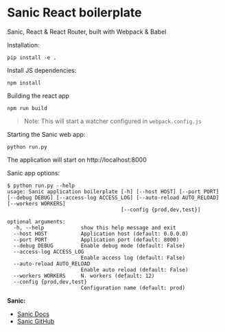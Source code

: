 # Sanic React boilerplate

Sanic, React & React Router, built with Webpack & Babel

Installation:

```shell
pip install -e .
```

Install JS dependencies:

```shell
npm install
```

Building the react app

```shell
npm run build
```

> Note: This will start a watcher configured in `webpack.config.js`

Starting the Sanic web app:

```shell
python run.py
```

The application will start on http://localhost:8000

Sanic app options:

```shell
$ python run.py --help
usage: Sanic application boilerplate [-h] [--host HOST] [--port PORT] [--debug DEBUG] [--access-log ACCESS_LOG] [--auto-reload AUTO_RELOAD] [--workers WORKERS]
                                     [--config {prod,dev,test}]

optional arguments:
  -h, --help            show this help message and exit
  --host HOST           Application host (default: 0.0.0.0)
  --port PORT           Application port (default: 8000)
  --debug DEBUG         Enable debug mode (default: False)
  --access-log ACCESS_LOG
                        Enable access log (default: False)
  --auto-reload AUTO_RELOAD
                        Enable auto reload (default: False)
  --workers WORKERS     N. workers (default: 12)
  --config {prod,dev,test}
                        Configuration name (default: prod)
```

__Sanic:__
- [Sanic Docs](https://sanicframework.org/)
- [Sanic GitHub](https://github.com/sanic-org/sanic)

